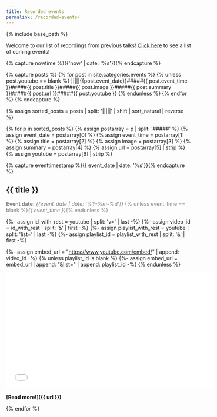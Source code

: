 ```yaml
---
title: Recorded events
permalink: /recorded-events/
---
```

{% include base_path %}

Welcome to our list of recordings from previous talks! [Click here](/recorded-events/) to see  a list of coming events!

<!-- NOTE! NEW NEWS ARE ADDED AS POSTS IN events/_posts! //-->
<!-- THIS FILE NEEDS EDITING ONLY IF THE PRESENTATION OF THE EVENTS NEED TO CHANGE. //-->

{% capture nowtime %}{{'now' | date: '%s'}}{% endcapture %}

{% capture posts %}
  {% for post in site.categories.events %}
    {% unless post.youtube == blank %}
    |||||{{post.event_date}}#####{{ post.event_time }}#####{{ post.title }}#####{{ post.image }}#####{{ post.summary }}#####{{ post.url  }}#####{{ post.youtube }}
    {% endunless %}
  {% endfor %}
{% endcapture %}

{% assign sorted_posts = posts | split: '|||||' | shift |  sort_natural | reverse %}

{% for p in sorted_posts %}
{% assign postarray = p | split: '#####' %}
{% assign event_date = postarray[0] %}
{% assign event_time = postarray[1] %}
{% assign title = postarray[2] %}
{% assign image = postarray[3] %}
{% assign summary = postarray[4] %}
{% assign url = postarray[5] | strip %}
{% assign youtube = postarray[6] | strip %}

{% capture eventtimestamp %}{{ event_date | date: '%s'}}{% endcapture %}

## {{ title }}

<span style="color:grey;">**Event date:** *{{event_date | date: '%Y-%m-%d'}}* {% unless event_time == blank %}*{{ event_time }}*{% endunless %}</span>

{%- assign id_with_rest = youtube | split: 'v=' | last -%}
{%- assign video_id = id_with_rest | split: '&' | first -%}
{%- assign playlist_with_rest = youtube | split: 'list=' | last -%}
{%- assign playlist_id = playlist_with_rest | split: '&' | first -%}

{%- assign embed_url = "https://www.youtube.com/embed/" | append: video_id -%}
{% unless playlist_id is blank %}
{%- assign embed_url = embed_url | append: "&list=" | append: playlist_id -%}
{% endunless %}

<iframe width="560" height="315" src="{{ embed_url }}" title="YouTube video player" frameborder="0" allow="accelerometer; autoplay; clipboard-write; encrypted-media; gyroscope; picture-in-picture; web-share" referrerpolicy="strict-origin-when-cross-origin" allowfullscreen></iframe>
<br />

**[Read more!]({{ url }})**

{% endfor %}

